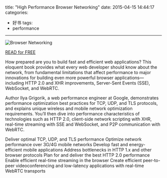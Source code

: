title: "High Performance Browser Networking"
date: 2015-04-15 14:44:17
categories:
- 好书
tags:
- performance
---
![Browser Networking](/images/articles/browsernetworking.jpg)

[READ for FREE](http://chimera.labs.oreilly.com/books/1230000000545/index.html)

How prepared are you to build fast and efficient web applications? This eloquent book provides what every web developer should know about the network, from fundamental limitations that affect performance to major innovations for building even more powerful browser applications—including HTTP 2.0 and XHR improvements, Server-Sent Events (SSE), WebSocket, and WebRTC.

Author Ilya Grigorik, a web performance engineer at Google, demonstrates performance optimization best practices for TCP, UDP, and TLS protocols, and explains unique wireless and mobile network optimization requirements. You’ll then dive into performance characteristics of technologies such as HTTP 2.0, client-side network scripting with XHR, real-time streaming with SSE and WebSocket, and P2P communication with WebRTC.

Deliver optimal TCP, UDP, and TLS performance
Optimize network performance over 3G/4G mobile networks
Develop fast and energy-efficient mobile applications
Address bottlenecks in HTTP 1.x and other browser protocols
Plan for and deliver the best HTTP 2.0 performance
Enable efficient real-time streaming in the browser
Create efficient peer-to-peer videoconferencing and low-latency applications with real-time WebRTC transports
